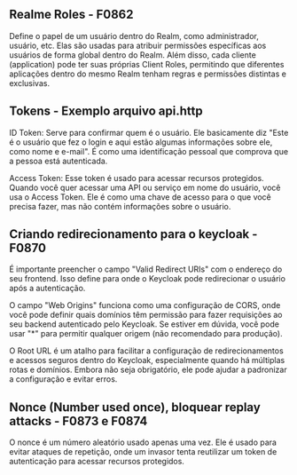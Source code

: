 ## Realme Roles - F0862
Define o papel de um usuário dentro do Realm, como administrador, usuário, etc.
Elas são usadas para atribuir permissões específicas aos usuários de forma global dentro do Realm.
Além disso, cada cliente (application) pode ter suas próprias Client Roles, permitindo que diferentes aplicações dentro do mesmo Realm tenham regras e permissões distintas e exclusivas.

## Tokens - Exemplo arquivo api.http
ID Token: Serve para confirmar quem é o usuário. Ele basicamente diz "Este é o usuário que fez o login e aqui estão algumas informações sobre ele, como nome e e-mail". É como uma identificação pessoal que comprova que a pessoa está autenticada.

Access Token: Esse token é usado para acessar recursos protegidos. Quando você quer acessar uma API ou serviço em nome do usuário, você usa o Access Token. Ele é como uma chave de acesso para o que você precisa fazer, mas não contém informações sobre o usuário.


## Criando redirecionamento para o keycloak - F0870
É importante preencher o campo "Valid Redirect URIs" com o endereço do seu frontend. Isso define para onde o Keycloak pode redirecionar o usuário após a autenticação.

O campo "Web Origins" funciona como uma configuração de CORS, onde você pode definir quais domínios têm permissão para fazer requisições ao seu backend autenticado pelo Keycloak. Se estiver em dúvida, você pode usar "*" para permitir qualquer origem (não recomendado para produção).

O Root URL é um atalho para facilitar a configuração de redirecionamentos e acessos seguros dentro do Keycloak, especialmente quando há múltiplas rotas e domínios. Embora não seja obrigatório, ele pode ajudar a padronizar a configuração e evitar erros.

## Nonce (Number used once), bloquear replay attacks - F0873 e F0874
O nonce é um número aleatório usado apenas uma vez. Ele é usado para evitar ataques de repetição, onde um invasor tenta reutilizar um token de autenticação para acessar recursos protegidos.